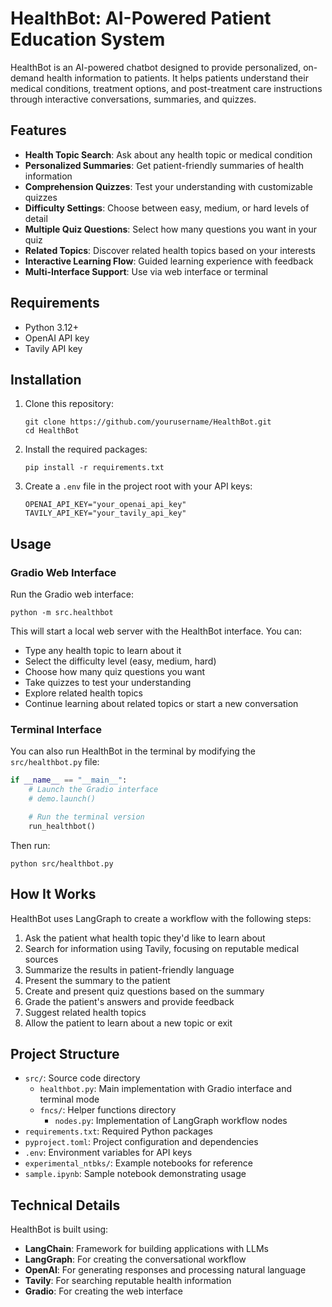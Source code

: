 # HealthBot: AI-Powered Patient Education System

HealthBot is an AI-powered chatbot designed to provide personalized, on-demand health information to patients. It helps patients understand their medical conditions, treatment options, and post-treatment care instructions through interactive conversations, summaries, and quizzes.

## Features

- **Health Topic Search**: Ask about any health topic or medical condition
- **Personalized Summaries**: Get patient-friendly summaries of health information
- **Comprehension Quizzes**: Test your understanding with customizable quizzes
- **Difficulty Settings**: Choose between easy, medium, or hard levels of detail
- **Multiple Quiz Questions**: Select how many questions you want in your quiz
- **Related Topics**: Discover related health topics based on your interests
- **Interactive Learning Flow**: Guided learning experience with feedback
- **Multi-Interface Support**: Use via web interface or terminal

## Requirements

- Python 3.12+
- OpenAI API key
- Tavily API key

## Installation

1. Clone this repository:
   ```
   git clone https://github.com/yourusername/HealthBot.git
   cd HealthBot
   ```

2. Install the required packages:
   ```
   pip install -r requirements.txt
   ```

3. Create a `.env` file in the project root with your API keys:
   ```
   OPENAI_API_KEY="your_openai_api_key"
   TAVILY_API_KEY="your_tavily_api_key"
   ```

## Usage

### Gradio Web Interface

Run the Gradio web interface:

```
python -m src.healthbot
```

This will start a local web server with the HealthBot interface. You can:
- Type any health topic to learn about it
- Select the difficulty level (easy, medium, hard)
- Choose how many quiz questions you want
- Take quizzes to test your understanding
- Explore related health topics
- Continue learning about related topics or start a new conversation

### Terminal Interface

You can also run HealthBot in the terminal by modifying the `src/healthbot.py` file:

```python
if __name__ == "__main__":
    # Launch the Gradio interface
    # demo.launch()

    # Run the terminal version
    run_healthbot()
```

Then run:
```
python src/healthbot.py
```

## How It Works

HealthBot uses LangGraph to create a workflow with the following steps:

1. Ask the patient what health topic they'd like to learn about
2. Search for information using Tavily, focusing on reputable medical sources
3. Summarize the results in patient-friendly language
4. Present the summary to the patient
5. Create and present quiz questions based on the summary
6. Grade the patient's answers and provide feedback
7. Suggest related health topics
8. Allow the patient to learn about a new topic or exit

## Project Structure

- `src/`: Source code directory
  - `healthbot.py`: Main implementation with Gradio interface and terminal mode
  - `fncs/`: Helper functions directory
    - `nodes.py`: Implementation of LangGraph workflow nodes
- `requirements.txt`: Required Python packages
- `pyproject.toml`: Project configuration and dependencies
- `.env`: Environment variables for API keys
- `experimental_ntbks/`: Example notebooks for reference
- `sample.ipynb`: Sample notebook demonstrating usage

## Technical Details

HealthBot is built using:
- **LangChain**: Framework for building applications with LLMs
- **LangGraph**: For creating the conversational workflow
- **OpenAI**: For generating responses and processing natural language
- **Tavily**: For searching reputable health information
- **Gradio**: For creating the web interface

